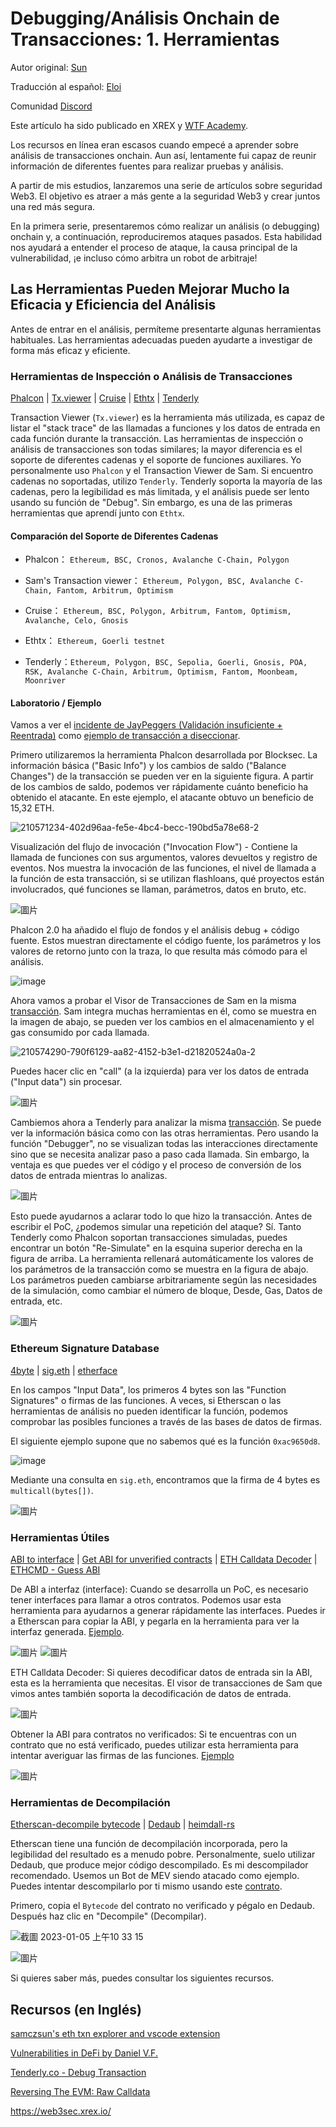 # Debugging/Análisis Onchain de Transacciones: 1. Herramientas

Autor original: [Sun](https://twitter.com/1nf0s3cpt)

Traducción al español: [Eloi](https://twitter.com/eloi_manuel)

Comunidad [Discord](https://discord.gg/Fjyngakf3h)

Este artículo ha sido publicado en XREX y [WTF Academy](https://github.com/AmazingAng/WTF-Solidity#%E9%93%BE%E4%B8%8A%E5%A8%81%E8%83%81%E5%88%86%E6%9E%90).

Los recursos en línea eran escasos cuando empecé a aprender sobre análisis de transacciones onchain. Aun así, lentamente fui capaz de reunir información de diferentes fuentes para realizar pruebas y análisis.

A partir de mis estudios, lanzaremos una serie de artículos sobre seguridad Web3. El objetivo es atraer a más gente a la seguridad Web3 y crear juntos una red más segura.

En la primera serie, presentaremos cómo realizar un análisis (o debugging) onchain y, a continuación, reproduciremos ataques pasados. Esta habilidad nos ayudará a entender el proceso de ataque, la causa principal de la vulnerabilidad, ¡e incluso cómo arbitra un robot de arbitraje!

## Las Herramientas Pueden Mejorar Mucho la Eficacia y Eficiencia del Análisis
Antes de entrar en el análisis, permíteme presentarte algunas herramientas habituales. Las herramientas adecuadas pueden ayudarte a investigar de forma más eficaz y eficiente.

### Herramientas de Inspección o Análisis de Transacciones
[Phalcon](https://phalcon.blocksec.com/) | [Tx.viewer](https://tx.eth.samczsun.com/) | [Cruise](https://cruise.supremacy.team/) | [Ethtx](https://ethtx.info/) | [Tenderly](https://dashboard.tenderly.co/explorer)

Transaction Viewer (`Tx.viewer`) es la herramienta más utilizada, es capaz de listar el "stack trace" de las llamadas a funciones y los datos de entrada en cada función durante la transacción. Las herramientas de inspección o análisis de transacciones son todas similares; la mayor diferencia es el soporte de diferentes cadenas y el soporte de funciones auxiliares. Yo personalmente uso `Phalcon` y el Transaction Viewer de Sam. Si encuentro cadenas no soportadas, utilizo `Tenderly`. Tenderly soporta la mayoría de las cadenas, pero la legibilidad es más limitada, y el análisis puede ser lento usando su función de "Debug". Sin embargo, es una de las primeras herramientas que aprendí junto con `Ethtx`.

#### Comparación del Soporte de Diferentes Cadenas
- Phalcon： `Ethereum, BSC, Cronos, Avalanche C-Chain, Polygon`

- Sam's Transaction viewer： `Ethereum, Polygon, BSC, Avalanche C-Chain, Fantom, Arbitrum, Optimism`

- Cruise： `Ethereum, BSC, Polygon, Arbitrum, Fantom, Optimism, Avalanche, Celo, Gnosis`

- Ethtx： `Ethereum, Goerli testnet`

- Tenderly：`Ethereum, Polygon, BSC, Sepolia, Goerli, Gnosis, POA, RSK, Avalanche C-Chain, Arbitrum, Optimism, Fantom, Moonbeam, Moonriver`


#### Laboratorio / Ejemplo
Vamos a ver el [incidente de JayPeggers (Validación insuficiente + Reentrada)](https://github.com/SunWeb3Sec/DeFiHackLabs/blob/main/past/2022/README.md#20221229---jay---insufficient-validation--reentrancy) como [ejemplo de transacción a diseccionar](https://phalcon.blocksec.com/tx/eth/0xd4fafa1261f6e4f9c8543228a67caf9d02811e4ad3058a2714323964a8db61f6).

Primero utilizaremos la herramienta Phalcon desarrollada por Blocksec. La información básica ("Basic Info") y los cambios de saldo ("Balance Changes") de la transacción se pueden ver en la siguiente figura. A partir de los cambios de saldo, podemos ver rápidamente cuánto beneficio ha obtenido el atacante. En este ejemplo, el atacante obtuvo un beneficio de 15,32 ETH.

![210571234-402d96aa-fe5e-4bc4-becc-190bd5a78e68-2](https://user-images.githubusercontent.com/107249780/210686382-cc02cc6a-b8ec-4cb7-ac19-402cd8ff86f6.png)

Visualización del flujo de invocación ("Invocation Flow") - Contiene la llamada de funciones con sus argumentos, valores devueltos y registro de eventos. Nos muestra la invocación de las funciones, el nivel de llamada a la función de esta transacción, si se utilizan flashloans, qué proyectos están involucrados, qué funciones se llaman, parámetros, datos en bruto, etc.

![圖片](https://user-images.githubusercontent.com/52526645/210572053-eafdf62a-7ebe-4caa-a905-045e792add2b.png)

Phalcon 2.0 ha añadido el flujo de fondos y el análisis debug + código fuente. Estos muestran directamente el código fuente, los parámetros y los valores de retorno junto con la traza, lo que resulta más cómodo para el análisis.

![image](https://user-images.githubusercontent.com/107249780/210821062-d1da8d1a-9615-4f1f-838d-34f27b9c3f41.png)

Ahora vamos a probar el Visor de Transacciones de Sam en la misma [transacción](https://tx.eth.samczsun.com/ethereum/0xd4fafa1261f6e4f9c8543228a67caf9d02811e4ad3058a2714323964a8db61f6). Sam integra muchas herramientas en él, como se muestra en la imagen de abajo, se pueden ver los cambios en el almacenamiento y el gas consumido por cada llamada.

![210574290-790f6129-aa82-4152-b3e1-d21820524a0a-2](https://user-images.githubusercontent.com/107249780/210686653-f964a682-d2a7-4b49-bafc-c9a2b0fa2c55.png)

Puedes hacer clic en "call" (a la izquierda) para ver los datos de entrada ("Input data") sin procesar.

![圖片](https://user-images.githubusercontent.com/52526645/210575619-89c8e8de-e2f9-4243-9646-0661b9483913.png)

Cambiemos ahora a Tenderly para analizar la misma [transacción](https://dashboard.tenderly.co/tx/mainnet/0xd4fafa1261f6e4f9c8543228a67caf9d02811e4ad3058a2714323964a8db61f6). Se puede ver la información básica como con las otras herramientas. Pero usando la función "Debugger", no se visualizan todas las interacciones directamente sino que se necesita analizar paso a paso cada llamada. Sin embargo, la ventaja es que puedes ver el código y el proceso de conversión de los datos de entrada mientras lo analizas.

![圖片](https://user-images.githubusercontent.com/52526645/210577802-c455545c-80d7-4f35-974a-dadbe59c626e.png)

Esto puede ayudarnos a aclarar todo lo que hizo la transacción. Antes de escribir el PoC, ¿podemos simular una repetición del ataque? Sí. Tanto Tenderly como Phalcon soportan transacciones simuladas, puedes encontrar un botón "Re-Simulate" en la esquina superior derecha en la figura de arriba. La herramienta rellenará automáticamente los valores de los parámetros de la transacción como se muestra en la figura de abajo. Los parámetros pueden cambiarse arbitrariamente según las necesidades de la simulación, como cambiar el número de bloque, Desde, Gas, Datos de entrada, etc.

![圖片](https://user-images.githubusercontent.com/52526645/210580340-f2abf864-e540-4881-8482-f28030e5e35b.png)

### Ethereum Signature Database

[4byte](https://www.4byte.directory/) | [sig.eth](https://sig.eth.samczsun.com/) | [etherface](https://www.etherface.io/hash)

En los campos "Input Data", los primeros 4 bytes son las "Function Signatures" o firmas de las funciones. A veces, si Etherscan o las herramientas de análisis no pueden identificar la función, podemos comprobar las posibles funciones a través de las bases de datos de firmas.

El siguiente ejemplo supone que no sabemos qué es la función `0xac9650d8`.

![image](https://user-images.githubusercontent.com/107249780/211152650-bfe5ca56-971c-4f38-8407-8ca795fd5b73.png)

Mediante una consulta en `sig.eth`, encontramos que la firma de 4 bytes es `multicall(bytes[])`.

![圖片](https://user-images.githubusercontent.com/52526645/210583416-c31bbe07-fa03-4701-880d-0ae485b171f7.png)

### Herramientas Útiles

[ABI to interface](https://gnidan.github.io/abi-to-sol/) | [Get ABI for unverified contracts](https://abi.w1nt3r.xyz/) | [ETH Calldata Decoder](https://apoorvlathey.com/eth-calldata-decoder/) | [ETHCMD - Guess ABI](https://www.ethcmd.com/)

De ABI a interfaz (interface): Cuando se desarrolla un PoC, es necesario tener interfaces para llamar a otros contratos. Podemos usar esta herramienta para ayudarnos a generar rápidamente las interfaces. Puedes ir a Etherscan para copiar la ABI, y pegarla en la herramienta para ver la interfaz generada. [Ejemplo](https://etherscan.io/address/0xb3da8d6da3ede239ccbf576ca0eaa74d86f0e9d3#code).

![圖片](https://user-images.githubusercontent.com/52526645/210587442-e7853d8b-0613-426e-8a27-d70c80e2a42d.png)
![圖片](https://user-images.githubusercontent.com/52526645/210587682-5fb07a01-2b21-41fa-9ed5-e7f45baa0b3e.png)

ETH Calldata Decoder: Si quieres decodificar datos de entrada sin la ABI, esta es la herramienta que necesitas. El visor de transacciones de Sam que vimos antes también soporta la decodificación de datos de entrada.

![圖片](https://user-images.githubusercontent.com/52526645/210585761-efd8b6f1-b901-485f-ae66-efaf9c84869c.png)

Obtener la ABI para contratos no verificados: Si te encuentras con un contrato que no está verificado, puedes utilizar esta herramienta para intentar averiguar las firmas de las funciones. [Ejemplo](https://abi.w1nt3r.xyz/mainnet/0xaE9C73fd0Fd237c1c6f66FE009d24ce969e98704)

![圖片](https://user-images.githubusercontent.com/52526645/210588945-701b0e22-7390-4539-9d2f-e13479b52824.png)

### Herramientas de Decompilación
[Etherscan-decompile bytecode](https://etherscan.io/address/0xaE9C73fd0Fd237c1c6f66FE009d24ce969e98704#code) | [Dedaub](https://library.dedaub.com/decompile) | [heimdall-rs](https://github.com/Jon-Becker/heimdall-rs)

Etherscan tiene una función de decompilación incorporada, pero la legibilidad del resultado es a menudo pobre. Personalmente, suelo utilizar Dedaub, que produce mejor código descompilado. Es mi descompilador recomendado. Usemos un Bot de MEV siendo atacado como ejemplo. Puedes intentar descompilarlo por ti mismo usando este [contrato](https://twitter.com/1nf0s3cpt/status/1577594615104172033).

Primero, copia el `Bytecode` del contrato no verificado y pégalo en Dedaub. Después haz clic en "Decompile" (Decompilar).

![截圖 2023-01-05 上午10 33 15](https://user-images.githubusercontent.com/107249780/210688395-927c6126-b6c1-4c6d-a0c7-a3fea3db9cdb.png)

![圖片](https://user-images.githubusercontent.com/52526645/210591478-6fa928f3-455d-42b5-a1ac-6694f97386c2.png)

Si quieres saber más, puedes consultar los siguientes recursos.

## Recursos (en Inglés)

[samczsun's eth txn explorer and vscode extension](https://www.youtube.com/watch?v=HXgu239mPBc)

[Vulnerabilities in DeFi by Daniel V.F.](https://www.youtube.com/watch?v=9fcOffCg2ig)

[Tenderly.co - Debug Transaction](https://www.youtube.com/watch?v=90GN9Ut8LhU)

[Reversing The EVM: Raw Calldata](https://degatchi.com/articles/reading-raw-evm-calldata)

https://web3sec.xrex.io/
